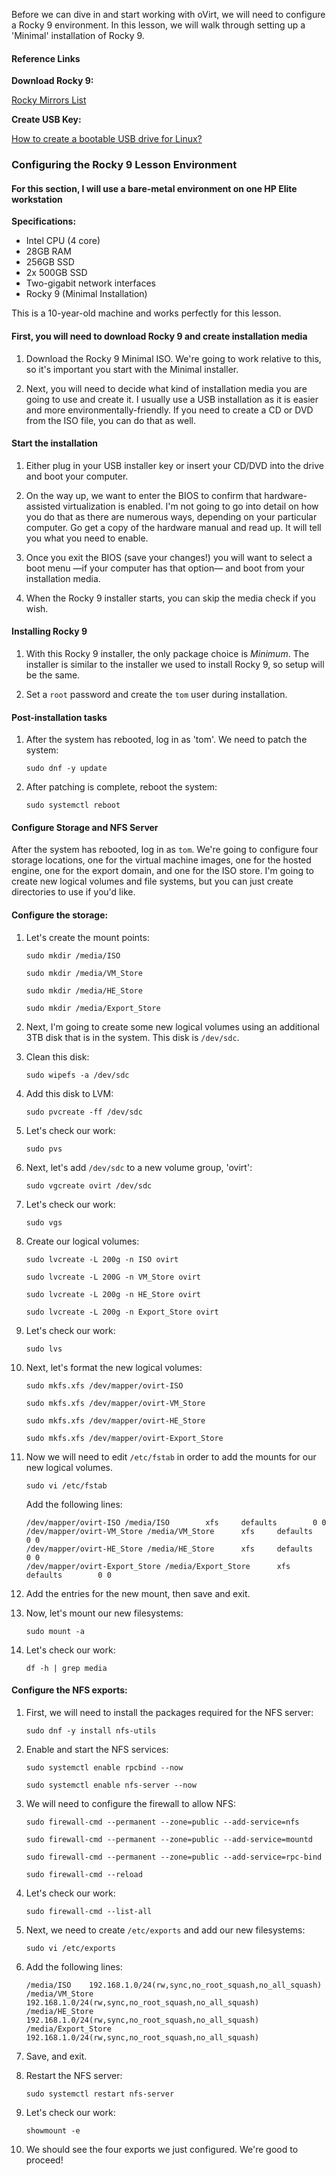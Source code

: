 Before we can dive in and start working with oVirt, we will need to configure a Rocky 9 environment.  In this lesson, we will walk through setting up a 'Minimal' installation of Rocky 9.

#### Reference Links

**Download Rocky 9:**

[Rocky Mirrors List](https://mirror.puzzle.ch/rockylinux/9.3/isos/x86_64/)

**Create USB Key:**

[How to create a bootable USB drive for Linux?](https://www.poweriso.com/tutorials/how-to-make-linux-bootable-usb-drive.htm)  

### Configuring the Rocky 9 Lesson Environment

#### For this section, I will use a bare-metal environment on one HP Elite workstation

**Specifications:**

- Intel CPU (4 core)
- 28GB RAM
- 256GB SSD
- 2x 500GB SSD
- Two-gigabit network interfaces
- Rocky 9 (Minimal Installation)

This is a 10-year-old machine and works perfectly for this lesson.

#### First, you will need to download Rocky 9 and create installation media

1. Download the Rocky 9 Minimal ISO.  We're going to work relative to this, so it's important you start with the Minimal installer.

2. Next, you will need to decide what kind of installation media you are going to use and create it.  I usually use a USB installation as it is easier and more environmentally-friendly.  If you need to create a CD or DVD from the ISO file, you can do that as well.

#### Start the installation

1. Either plug in your USB installer key or insert your CD/DVD into the drive and boot your computer.

2. On the way up, we want to enter the BIOS to confirm that hardware-assisted virtualization is enabled.  I'm not going to go into detail on how you do that as there are numerous ways, depending on your particular computer.  Go get a copy of the hardware manual and read up.  It will tell you what you need to enable.

3. Once you exit the BIOS (save your changes!) you will want to select a boot menu —if your computer has that option— and boot from your installation media.

4. When the Rocky 9 installer starts, you can skip the media check if you wish.

#### Installing Rocky 9

1. With this Rocky 9 installer, the only package choice is *Minimum*.  The installer is similar to the installer we used to install Rocky 9, so setup will be the same.

2. Set a `root` password and create the `tom` user during installation.

#### Post-installation tasks

1. After the system has rebooted, log in as 'tom'.  We need to patch the system:
    ```
    sudo dnf -y update
    ```
2. After patching is complete, reboot the system:
    ```
    sudo systemctl reboot
    ```

#### Configure Storage and NFS Server

After the system has rebooted, log in as `tom`.  We're going to configure four storage locations, one for the virtual machine images, one for the hosted engine, one for the export domain, and one for the ISO store.  I'm going to create new logical volumes and file systems, but you can just create directories to use if you'd like.

#### Configure the storage:

1. Let's create the mount points:
    ```
    sudo mkdir /media/ISO
    ```
    ```
    sudo mkdir /media/VM_Store
    ```
    ```
    sudo mkdir /media/HE_Store
    ```
    ```
    sudo mkdir /media/Export_Store
    ```
2. Next, I'm going to create some new logical volumes using an additional 3TB disk that is in the system.  This disk is `/dev/sdc`.

3. Clean this disk:
    ```
    sudo wipefs -a /dev/sdc
    ```
4. Add this disk to LVM:
    ```
    sudo pvcreate -ff /dev/sdc
    ```
5. Let's check our work:
    ```
    sudo pvs
    ```
6. Next, let's add `/dev/sdc` to a new volume group, 'ovirt':
    ```
    sudo vgcreate ovirt /dev/sdc
    ```
7. Let's check our work:
    ```
    sudo vgs
    ```
8. Create our logical volumes:
    ```
    sudo lvcreate -L 200g -n ISO ovirt
    ```
    ```
    sudo lvcreate -L 200G -n VM_Store ovirt
    ```
    ```
    sudo lvcreate -L 200g -n HE_Store ovirt
    ```
    ```
    sudo lvcreate -L 200g -n Export_Store ovirt
    ```
9. Let's check our work:
    ```
    sudo lvs
    ```
10. Next, let's format the new logical volumes:
    ```
    sudo mkfs.xfs /dev/mapper/ovirt-ISO
    ```
    ```
    sudo mkfs.xfs /dev/mapper/ovirt-VM_Store
    ```
    ```
    sudo mkfs.xfs /dev/mapper/ovirt-HE_Store
    ```
    ```
    sudo mkfs.xfs /dev/mapper/ovirt-Export_Store
    ```
11. Now we will need to edit `/etc/fstab` in order to add the mounts for our new logical volumes.
    ```
    sudo vi /etc/fstab
    ```
    Add the following lines:
    
    ```
    /dev/mapper/ovirt-ISO /media/ISO        xfs     defaults        0 0
    /dev/mapper/ovirt-VM_Store /media/VM_Store      xfs     defaults        0 0
    /dev/mapper/ovirt-HE_Store /media/HE_Store      xfs     defaults        0 0
    /dev/mapper/ovirt-Export_Store /media/Export_Store      xfs     defaults        0 0
    ```

12. Add the entries for the new mount, then save and exit.

13. Now, let's mount our new filesystems:
    ```
    sudo mount -a
    ```
14. Let's check our work:
    ```
    df -h | grep media
    ```

#### Configure the NFS exports:

1. First, we will need to install the packages required for the NFS server:
    ```
    sudo dnf -y install nfs-utils
    ```
2. Enable and start the NFS services:
    ```
    sudo systemctl enable rpcbind --now
    ```
    ```
    sudo systemctl enable nfs-server --now
    ```
3. We will need to configure the firewall to allow NFS:
    ```
    sudo firewall-cmd --permanent --zone=public --add-service=nfs
    ```
    ```
    sudo firewall-cmd --permanent --zone=public --add-service=mountd
    ```
    ```
    sudo firewall-cmd --permanent --zone=public --add-service=rpc-bind
    ```
    ```
    sudo firewall-cmd --reload
    ```
4. Let's check our work:
    ```
    sudo firewall-cmd --list-all
    ```
5. Next, we need to create `/etc/exports` and add our new filesystems:
    ```
    sudo vi /etc/exports
    ```
6. Add the following lines:
    ```
    /media/ISO    192.168.1.0/24(rw,sync,no_root_squash,no_all_squash)
    /media/VM_Store    192.168.1.0/24(rw,sync,no_root_squash,no_all_squash)
    /media/HE_Store    192.168.1.0/24(rw,sync,no_root_squash,no_all_squash)
    /media/Export_Store    192.168.1.0/24(rw,sync,no_root_squash,no_all_squash)
    ```
7. Save, and exit.

8. Restart the NFS server:
    ```
    sudo systemctl restart nfs-server
    ```
9. Let's check our work:
    ```
    showmount -e
    ```
10. We should see the four exports we just configured.  We're good to proceed!
